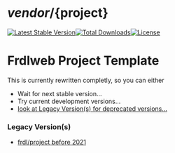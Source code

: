 # ${vendor}/${project}
[![Latest Stable Version](https://poser.pugx.org/frdl/project/version)](https://packagist.org/packages/frdl/project)[![Total Downloads](https://poser.pugx.org/frdl/project/downloads)](https://packagist.org/packages/frdl/project)[![License](https://poser.pugx.org/frdl/project/license)](https://packagist.org/packages/frdl/project)

# Frdlweb Project Template
This is currently rewritten completly, so you can either
 * Wait for next stable version...
 * Try current development versions...
 * [look at Legacy Version(s) for deprecated versions...](https://github.com/frdl/project#or-via-composer)

### Legacy Version(s)
 * [frdl/project before 2021](https://github.com/frdl/project/tree/legacy-007)
